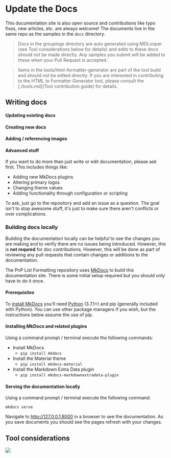 # Update the Docs

This documentation site is also open source and contributions like typo fixes, new articles, etc. are always welcome! The documents live in the same repo as the samples in the `docs` directory.

> Docs in the groupings directory are auto generated using MDLooper (see Tool considerations below for details) and edits to these docs should not be made directly. Any samples you submit will be added to these when your Pull Request is accepted.

> Items in the tools/html-formatter-generator are part of the tool build and should not be edited directly. If you are interested in contributing to the HTML to Formatter Generator tool, please consult the [./tools.md](Tool contribution guide) for details.

## Writing docs

#### Updating existing docs
#### Creating new docs
#### Adding / referencing images
#### Advanced stuff

If you want to do more than just write or edit documentation, please ask first. This includes things like:

- Adding new MkDocs plugins
- Altering primary logos
- Changing theme values
- Adding functionality through configuration or scripting

To ask, just go to the repository and add an issue as a question. The goal isn't to stop awesome stuff, it's just to make sure there aren't conflicts or over complications.

### Building docs locally

Building the documentation locally can be helpful to see the changes you are making and to verify there are no issues being introduced. However, this is **not requred** for doc contributions. However, this will be done as part of reviewing any pull requests that contain changes or additions to the documentation.

The PnP List Formatting repository uses [MkDocs](https://www.mkdocs.org/) to build this documentation site. There is some initial setup required but you should only have to do it once.

#### Prerequisites

To [install MkDocs](https://www.mkdocs.org/#installation) you'll need [Python](https://docs.python.org/3/using/windows.html#windows-full) (3.7.1+) and pip (generally included with Python). You can use other package managers if you wish, but the instructions below assume the use of pip.

#### Installing MkDocs and related plugins

Using a command prompt / terminal execute the following commands:

- Install MkDocs
  - `pip install mkdocs`
- Install the Material theme
  - `pip install mkdocs-material`
- Install the Markdown Extra Data plugin
  - `pip install mkdocs-markdownextradata-plugin`

#### Serving the documentation locally

Using a command prompt / terminal execute the following command:

`mkdocs serve`

Navigate to http://127.0.0.1:8000 in a browser to see the documentation. As you save documents you should see the pages refresh with your changes.

## Tool considerations

<img src="https://pnptelemetry.azurewebsites.net/list-formatting/docs/contributing/docs" />
